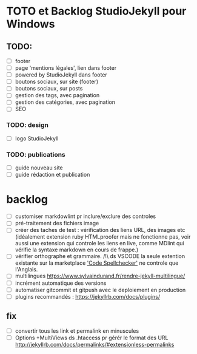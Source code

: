 # TOTO et Backlog StudioJekyll pour Windows

## TODO:

- [ ] footer
- [ ] page 'mentions légales', lien dans footer
- [ ] powered by StudioJekyll dans footer
- [ ] boutons sociaux, sur site (footer)
- [ ] boutons sociaux, sur posts
- [ ] gestion des tags, avec pagination
- [ ] gestion des catégories, avec pagination
- [ ] SEO

### TODO: design

- [ ] logo StudioJekyll

### TODO: publications

- [ ] guide nouveau site
- [ ] guide rédaction et publication

# backlog

- [ ] customiser markdowlint pr inclure/exclure des controles
- [ ] pré-traitement des fichiers image
- [ ] créer des taches de test : vérification des liens URL, des images etc (idéalement extension ruby HTMLproofer mais ne fonctionne pas, voir aussi une extension qui controle les liens en live, comme MDlint qui vérifie la syntaxe markdown en cours de frappe.)
- [ ] vérifier orthographe et grammaire. /!\ ds VSCODE la seule extention existante sur la marketplace ['Code Spellchecker'](https://marketplace.visualstudio.com/items?itemName=streetsidesoftware.code-spell-checker) ne controle que l'Anglais.
- [ ] multilingues https://www.sylvaindurand.fr/rendre-jekyll-multilingue/
- [ ] incrément automatique des versions
- [ ] automatiser gitcommit et gitpush avec le deploiement en production
- [ ] plugins recommandés : https://jekyllrb.com/docs/plugins/

## fix

- [ ] convertir tous les link et permalink en minuscules
- [ ] Options +MultiViews ds .htaccess pr gérér le format des URL http://jekyllrb.com/docs/permalinks/#extensionless-permalinks
